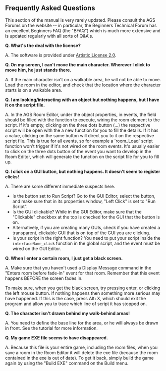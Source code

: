 ## Frequently Asked Questions

This section of the manual is very rarely updated. Please consult the
AGS Forums on the website -- in particular, the Beginners Technical
Forum has an excellent Beginners FAQ (the "BFAQ") which is much more
extensive and is updated regularly with all sorts of Q&A's.

**Q. What's the deal with the license?**

A. The software is provided under [Artistic License 2.0](https://opensource.org/licenses/artistic-license-2.0.php).

**Q. On my screen, I can't move the main character. Wherever I click to
move him, he just stands there.**

A. If the main character isn't on a walkable area, he will not be able
to move. Load the room in the editor, and check that the location where
the character starts is on a walkable area.

**Q. I am looking/interacting with an object but nothing happens, but I have it on the script file.**

A. In the AGS Room Editor, under the object properties, in events, the field should be filled with the function to execute, wiring the room element to the script. If it's empty, clicking on the three dots button (...) the respective script will be open with the a new function for you to fill the details. If it has a value, clicking on the same button will direct you to it on the respective script file. This is true for all events, so for example a 'room_Load' script function won't trigger if it's not wired on the room events. It's usually easier to click on the three dots button of the event you want to develop in the Room Editor, which will generate the function on the script file for you to fill up.

**Q. I click on a GUI button, but nothing happens. It doesn't seem to register clicks!**

A. There are some different immediate suspects here. 
- Is the button set to Run Script? Go to the GUI Editor, select the button, and make sure that in its properties window, "Left Click" is set to "Run Script".
- Is the GUI clickable? While in the GUI Editor, make sure that the "Clickable" checkbox at the top is checked for the GUI that the button is on.
- Alternatively, if you are creating many GUIs, check if you have created a transparent, clickable GUI that is on top of the GUI you are clicking.
- Is your script in the right function? You need to put your script inside the `interfaceName_click` function in the global script, and the event must be wired on the GUI Editor.

**Q. When I enter a certain room, I just get a black screen.**

A. Make sure that you haven't used a Display Message command in the
"Enters room before fade-in" event for that room. Remember that this
event happens BEFORE the screen fades in.

To make sure, when you get the black screen, try pressing enter, or
clicking the left mouse button. If nothing happens then something more
serious may have happened. If this is the case, press Alt+X, which
should exit the program and allow you to trace which line of script it
has stopped on.

**Q. The character isn't drawn behind my walk-behind areas!**

A. You need to define the base line for the area, or he will always be
drawn in front. See the tutorial for more information.

**Q. My game EXE file seems to have disappeared.**

A. Because this file is your entire game, including the room files, when
you save a room in the Room Editor it will delete the exe file (because
the room contained in the exe is out of date). To get it back, simply
build the game again by using the "Build EXE" command on the Build menu.


